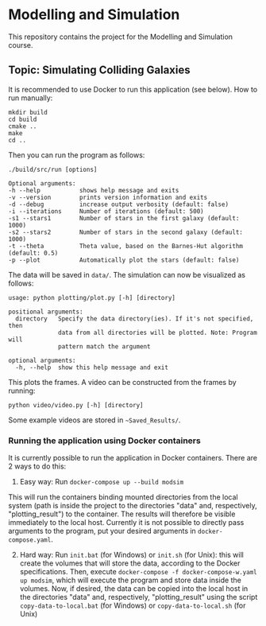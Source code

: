 # Modelling and Simulation
This repository contains the project for the Modelling and Simulation course.

## Topic: Simulating Colliding Galaxies
It is recommended to use Docker to run this application (see below). How to run manually:
```
mkdir build
cd build
cmake ..
make
cd ..
```
Then you can run the program as follows:
```
./build/src/run [options] 

Optional arguments:
-h --help       	shows help message and exits
-v --version    	prints version information and exits
-d --debug      	increase output verbosity (default: false)
-i --iterations 	Number of iterations (default: 500)
-s1 --stars1    	Number of stars in the first galaxy (default: 1000)
-s2 --stars2    	Number of stars in the second galaxy (default: 1000)
-t --theta      	Theta value, based on the Barnes-Hut algorithm (default: 0.5)
-p --plot       	Automatically plot the stars (default: false)

```
The data will be saved in `data/`. The simulation can now be visualized as follows:
```
usage: python plotting/plot.py [-h] [directory]

positional arguments:
  directory   Specify the data directory(ies). If it's not specified, then
              data from all directories will be plotted. Note: Program will
              pattern match the argument

optional arguments:
  -h, --help  show this help message and exit

```
This plots the frames. A video can be constructed from the frames by running:
```
python video/video.py [-h] [directory]
```
Some example videos are stored in `~Saved_Results/`.

### Running the application using Docker containers
It is currently possible to run the application in Docker containers. There are 2 ways to do this:

1. Easy way: Run `docker-compose up --build modsim`

  This will run the containers binding mounted directories from the local system (path is inside the project to the directories "data" and, respectively, "plotting_result") to the container. The results will therefore be visible immediately to the local host. Currently it is not possible to directly pass arguments to the program, put your desired arguments in `docker-compose.yaml`.

2. Hard way: Run `init.bat` (for Windows) or `init.sh` (for Unix): this will create the volumes that will store the data, according to the Docker specifications. Then, execute `docker-compose -f docker-compose-w.yaml up modsim`, which will execute the program and store data inside the volumes. Now, if desired, the data can be copied into the local host in the directories "data" and, respectively, "plotting_result" using the script `copy-data-to-local.bat` (for Windows) or `copy-data-to-local.sh` (for Unix)
